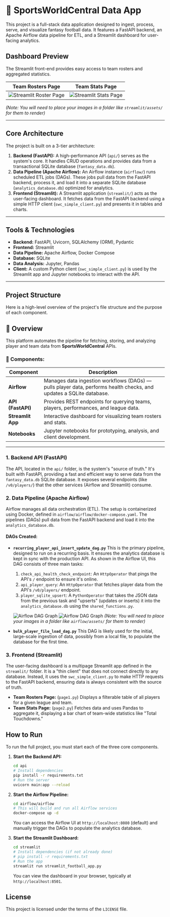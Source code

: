 # 🏈 SportsWorldCentral Data App

This project is a full-stack data application designed to ingest, process, serve, and visualize fantasy football data. It features a FastAPI backend, an Apache Airflow data pipeline for ETL, and a Streamlit dashboard for user-facing analytics.

## Dashboard Preview

The Streamlit front-end provides easy access to team rosters and aggregated statistics.

| Team Rosters Page | Team Stats Page |
| :---: | :---: |
| ![Streamlit Roster Page](pictures/streamlitpage1.jpg) | ![Streamlit Stats Page](pictures/streamlitpage2.jpg) |
*(Note: You will need to place your images in a folder like `streamlit/assets/` for them to render)*

---

## Core Architecture

The project is built on a 3-tier architecture:

1.  **Backend (FastAPI):** A high-performance API (`api/`) serves as the system's core. It handles CRUD operations and provides data from a transactional SQLite database (`fantasy_data.db`).
2.  **Data Pipeline (Apache Airflow):** An Airflow instance (`airflow/`) runs scheduled ETL jobs (DAGs). These jobs pull data from the FastAPI backend, process it, and load it into a separate SQLite database (`analytics_database.db`) optimized for analytics.
3.  **Frontend (Streamlit):** A Streamlit application (`streamlit/`) acts as the user-facing dashboard. It fetches data from the FastAPI backend using a simple HTTP client (`swc_simple_client.py`) and presents it in tables and charts.

---

## Tools & Technologies

* **Backend:** FastAPI, Uvicorn, SQLAlchemy (ORM), Pydantic
* **Frontend:** Streamlit
* **Data Pipeline:** Apache Airflow, Docker Compose
* **Database:** SQLite
* **Data Analysis:** Jupyter, Pandas
* **Client:** A custom Python client (`swc_simple_client.py`) is used by the Streamlit app and Jupyter notebooks to interact with the API.

---

## Project Structure

Here is a high-level overview of the project's file structure and the purpose of each component.

## 🧭 Overview

This platform automates the pipeline for fetching, storing, and analyzing player and team data from **SportsWorldCentral** APIs.

### 🔁 Components:
| Component | Description |
|------------|--------------|
| **Airflow** | Manages data ingestion workflows (DAGs) — pulls player data, performs health checks, and updates a SQLite database. |
| **API (FastAPI)** | Provides REST endpoints for querying teams, players, performances, and league data. |
| **Streamlit App** | Interactive dashboard for visualizing team rosters and stats. |
| **Notebooks** | Jupyter notebooks for prototyping, analysis, and client development. |

---

### 1. Backend API (FastAPI)

The API, located in the `api/` folder, is the system's "source of truth." It's built with FastAPI, providing a fast and efficient way to serve data from the `fantasy_data.db` SQLite database. It exposes several endpoints (like `/v0/players/`) that the other services (Airflow and Streamlit) consume.

### 2. Data Pipeline (Apache Airflow)

Airflow manages all data orchestration (ETL). The setup is containerized using Docker, defined in `airflow/airflow/docker-compose.yaml`. The pipelines (DAGs) pull data from the FastAPI backend and load it into the `analytics_database.db`.

#### DAGs Created:

* **`recurring_player_api_insert_update_dag.py`**
    This is the primary pipeline, designed to run on a recurring basis. It ensures the analytics database is kept in sync with the production API. As shown in the Airflow UI, this DAG consists of three main tasks:
    1.  `check_api_health_check_endpoint`: An `HttpOperator` that pings the API's `/` endpoint to ensure it's online.
    2.  `api_player_query`: An `HttpOperator` that fetches player data from the API's `/v0/players/` endpoint.
    3.  `player_sqlite_upsert`: A `PythonOperator` that takes the JSON data from the previous task and "upserts" (updates or inserts) it into the `analytics_database.db` using the `shared_functions.py`.

    ![Airflow DAG Graph](pictures/airflow1.jpg)
    ![Airflow DAG Graph](pictures/airflow2.jpg)
    *(Note: You will need to place your images in a folder like `airflow/assets/` for them to render)*

* **`bulk_player_file_load_dag.py`**
    This DAG is likely used for the initial, large-scale ingestion of data, possibly from a local file, to populate the database for the first time.

### 3. Frontend (Streamlit)

The user-facing dashboard is a multipage Streamlit app defined in the `streamlit/` folder. It is a "thin client" that does not connect directly to any database. Instead, it uses the `swc_simple_client.py` to make HTTP requests to the FastAPI backend, ensuring data is always consistent with the source of truth.

* **Team Rosters Page:** (`page1.py`) Displays a filterable table of all players for a given league and team.
* **Team Stats Page:** (`page2.py`) Fetches data and uses Pandas to aggregate it, displaying a bar chart of team-wide statistics like "Total Touchdowns."

## How to Run

To run the full project, you must start each of the three core components.

1.  **Start the Backend API:**
    ```bash
    cd api
    # Install dependencies
    pip install -r requirements.txt
    # Run the server
    uvicorn main:app --reload
    ```

2.  **Start the Airflow Pipeline:**
    ```bash
    cd airflow/airflow
    # This will build and run all Airflow services
    docker-compose up -d
    ```
    You can access the Airflow UI at `http://localhost:8080` (default) and manually trigger the DAGs to populate the analytics database.

3.  **Start the Streamlit Dashboard:**
    ```bash
    cd streamlit
    # Install dependencies (if not already done)
    # pip install -r requirements.txt
    # Run the app
    streamlit run streamlit_football_app.py
    ```
    You can view the dashboard in your browser, typically at `http://localhost:8501`.

## License

This project is licensed under the terms of the `LICENSE` file.

